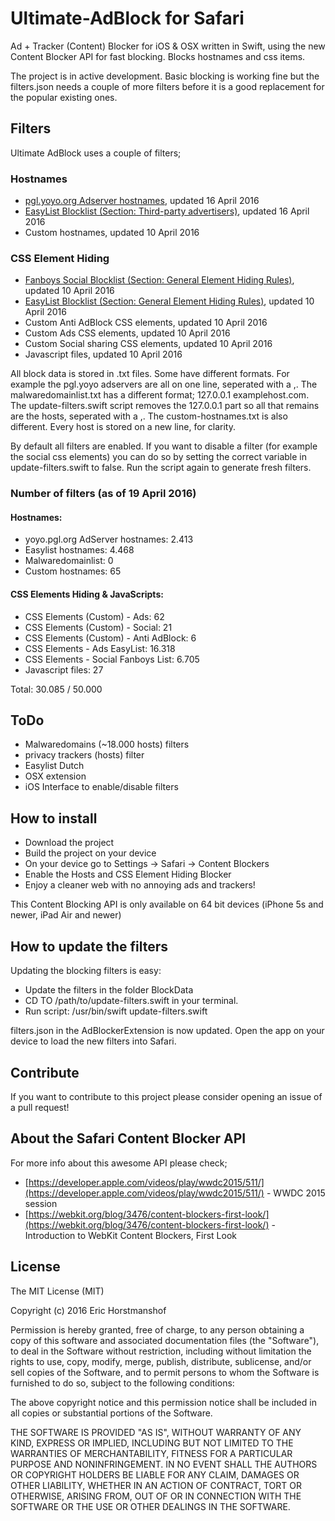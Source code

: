 # Ultimate-AdBlock for Safari
Ad + Tracker (Content) Blocker for iOS & OSX written in Swift, using the new Content Blocker API for fast blocking.
Blocks hostnames and css items.

The project is in active development. Basic blocking is working fine but the filters.json needs a couple of more filters before it is a good replacement for the popular existing ones.

## Filters
Ultimate AdBlock uses a couple of filters;

### Hostnames
- [pgl.yoyo.org Adserver hostnames](https://pgl.yoyo.org/adservers/), updated 16 April 2016
- [EasyList Blocklist (Section: Third-party advertisers)](https://easylist-downloads.adblockplus.org/easylist.txt), updated 16 April 2016
- Custom hostnames, updated 10 April 2016

### CSS Element Hiding
- [Fanboys Social Blocklist (Section: General Element Hiding Rules)](https://easylist-downloads.adblockplus.org/fanboy-social.txt), updated 10 April 2016
- [EasyList Blocklist (Section: General Element Hiding Rules)](https://easylist-downloads.adblockplus.org/easylist.txt), updated 10 April 2016
- Custom Anti AdBlock CSS elements, updated 10 April 2016
- Custom Ads CSS elements, updated 10 April 2016
- Custom Social sharing CSS elements, updated 10 April 2016
- Javascript files, updated 10 April 2016

All block data is stored in .txt files. Some have different formats. For example the pgl.yoyo adservers are all on one line, seperated with a ,.
The malwaredomainlist.txt has a different format; 127.0.0.1 examplehost.com. The update-filters.swift script removes the 127.0.0.1 part so all that remains are the hosts, seperated with a ,.
The custom-hostnames.txt is also different. Every host is stored on a new line, for clarity.

By default all filters are enabled. If you want to disable a filter (for example the social css elements) you can do so by setting the correct variable in update-filters.swift to false.
Run the script again to generate fresh filters.

### Number of filters (as of 19 April 2016)

#### Hostnames:
- yoyo.pgl.org AdServer hostnames: 2.413
- Easylist hostnames: 4.468
- Malwaredomainlist: 0
- Custom hostnames: 65

#### CSS Elements Hiding & JavaScripts:
- CSS Elements (Custom) - Ads: 62
- CSS Elements (Custom) - Social: 21
- CSS Elements (Custom) - Anti AdBlock: 6
- CSS Elements - Ads EasyList: 16.318
- CSS Elements - Social Fanboys List: 6.705
- Javascript files: 27

Total: 30.085 / 50.000

## ToDo

- Malwaredomains (~18.000 hosts) filters
- privacy trackers (hosts) filter
- Easylist Dutch
- OSX extension
- iOS Interface to enable/disable filters

## How to install

- Download the project
- Build the project on your device
- On your device go to Settings -> Safari -> Content Blockers
- Enable the Hosts and CSS Element Hiding Blocker
- Enjoy a cleaner web with no annoying ads and trackers!

This Content Blocking API is only available on 64 bit devices (iPhone 5s and newer, iPad Air and newer)

## How to update the filters

Updating the blocking filters is easy:

- Update the filters in the folder BlockData
- CD TO /path/to/update-filters.swift in your terminal.
- Run script: /usr/bin/swift update-filters.swift

filters.json in the AdBlockerExtension is now updated. Open the app on your device to load the new filters into Safari.

## Contribute

If you want to contribute to this project please consider opening an issue of a pull request!

## About the Safari Content Blocker API

For more info about this awesome API please check;

- [https://developer.apple.com/videos/play/wwdc2015/511/](https://developer.apple.com/videos/play/wwdc2015/511/) - WWDC 2015 session
- [https://webkit.org/blog/3476/content-blockers-first-look/](https://webkit.org/blog/3476/content-blockers-first-look/) - Introduction to WebKit Content Blockers, First Look

## License
The MIT License (MIT)

Copyright (c) 2016 Eric Horstmanshof

Permission is hereby granted, free of charge, to any person obtaining a copy
of this software and associated documentation files (the "Software"), to deal
in the Software without restriction, including without limitation the rights
to use, copy, modify, merge, publish, distribute, sublicense, and/or sell
copies of the Software, and to permit persons to whom the Software is
furnished to do so, subject to the following conditions:

The above copyright notice and this permission notice shall be included in all
copies or substantial portions of the Software.

THE SOFTWARE IS PROVIDED "AS IS", WITHOUT WARRANTY OF ANY KIND, EXPRESS OR
IMPLIED, INCLUDING BUT NOT LIMITED TO THE WARRANTIES OF MERCHANTABILITY,
FITNESS FOR A PARTICULAR PURPOSE AND NONINFRINGEMENT. IN NO EVENT SHALL THE
AUTHORS OR COPYRIGHT HOLDERS BE LIABLE FOR ANY CLAIM, DAMAGES OR OTHER
LIABILITY, WHETHER IN AN ACTION OF CONTRACT, TORT OR OTHERWISE, ARISING FROM,
OUT OF OR IN CONNECTION WITH THE SOFTWARE OR THE USE OR OTHER DEALINGS IN THE
SOFTWARE.